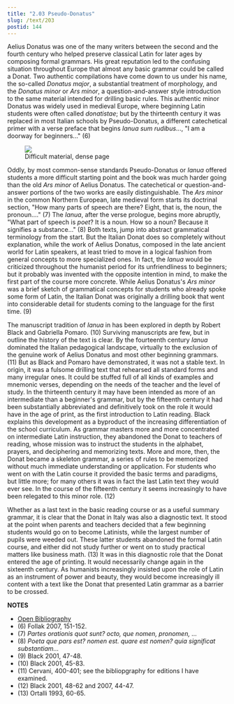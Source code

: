 ```yaml
---
title: "2.03 Pseudo-Donatus"
slug: /text/203
postid: 144
---
```

Aelius Donatus was one of the many writers between the second and the fourth century who helped preserve classical Latin for later ages by composing formal grammars. His great reputation led to the confusing situation throughout Europe that almost any basic grammar could be called a Donat. Two authentic compilations have come down to us under his name, the so-called *Donatus major*, a substantial treatment of morphology, and the *Donatus minor* or *Ars minor*, a question-and-answer style introduction to the same material intended for drilling basic rules. This authentic minor Donatus was widely used in medieval Europe, where beginning Latin students were often called *donatistae*; but by the thirteenth century it was replaced in most Italian schools by Pseudo-Donatus, a different catechetical primer with a verse preface that begins *Ianua sum rudibus*..., "I am a doorway for beginners..." (6)

<figure class="mkdn-figure">
    <div onClick="createLightbox('/images_full/2.00_Chapter_Two/HFS_057.02.jpg','Difficult material, dense page')" class="mkdn-image-link" id="lbimage">
    <img class="mkdn-image" src="/images_full/2.00_Chapter_Two/HFS_057.02.jpg" />
    <figcaption class="mkdn-figcaption">Difficult material, dense page</figcaption>
    </div>
</figure>

Oddly, by most common-sense standards Pseudo-Donatus or *Ianua* offered students a more difficult starting point and the book was much harder going than the old *Ars minor* of Aelius Donatus. The catechetical or question-and-answer portions of the two works are easily distinguishable. The *Ars minor* in the common Northern European, late medieval form starts its doctrinal section, "How many parts of speech are there? Eight, that is, the noun, the pronoun...." (7) The *Ianua*, after the verse prologue, begins more abruptly, "What part of speech is *poet*? It is a noun. How so a noun? Because it signifies a substance..." (8) Both texts, jump into abstract grammatical terminology from the start. But the Italian Donat does so completely without explanation, while the work of Aelius Donatus, composed in the late ancient world for Latin speakers, at least tried to move in a logical fashion from general concepts to more specialized ones. In fact, the *Ianua* would be criticized throughout the humanist period for its unfriendliness to beginners; but it probably was invented with the opposite intention in mind, to make the first part of the course more concrete. While Aelius Donatus's *Ars minor* was a brief sketch of grammatical concepts for students who already spoke some form of Latin, the Italian Donat was originally a drilling book that went into considerable detail for students coming to the language for the first time. (9)

The manuscript tradition of *Ianua* in has been explored in depth by Robert Black and Gabriella Pomaro. (10) Surviving manuscripts are few, but in outline the history of the text is clear. By the fourteenth century *Ianua* dominated the Italian pedagogical landscape, virtually to the exclusion of the genuine work of Aelius Donatus and most other beginning grammars. (11) But as Black and Pomaro have demonstrated, it was not a stable text. In origin, it was a fulsome drilling text that rehearsed all standard forms and many irregular ones. It could be stuffed full of all kinds of examples and mnemonic verses, depending on the needs of the teacher and the level of study. In the thirteenth century it may have been intended as more of an intermediate than a beginner's grammar, but by the fifteenth century it had been substantially abbreviated and definitively took on the role it would have in the age of print, as the first introduction to Latin reading. Black explains this development as a byproduct of the increasing differentiation of the school curriculum. As grammar masters more and more concentrated on intermediate Latin instruction, they abandoned the Donat to teachers of reading, whose mission was to instruct the students in the alphabet, prayers, and deciphering and memorizing texts. More and more, then, the Donat became a skeleton grammar, a series of rules to be memorized without much immediate understanding or application. For students who went on with the Latin course it provided the basic terms and paradigms, but little more; for many others it was in fact the last Latin text they would ever see. In the course of the fifteenth century it seems increasingly to have been relegated to this minor role. (12)

Whether as a last text in the basic reading course or as a useful summary grammar, it is clear that the Donat in Italy was also a diagnostic text. It stood at the point when parents and teachers decided that a few beginning students would go on to become Latinists, while the largest number of pupils were weeded out. These latter students abandoned the formal Latin course, and either did not study further or went on to study practical matters like business math. (13) It was in this diagnostic role that the Donat entered the age of printing. It would necessarily change again in the sixteenth century. As humanists increasingly insisted upon the role of Latin as an instrument of power and beauty, they would become increasingly ill content with a text like the Donat that presented Latin grammar as a barrier to be crossed.

**NOTES**
* [Open Bibliography](/bibliography.pdf)
* (6) Follak 2007, 151-152.
* (7) *Partes orationis quot sunt? octo, que nomen, pronomen, ...*
* (8) *Poeta que pars est? nomen est. quare est nomen? quia significat substantiam...*
* (9) Black 2001, 47-48.
* (10) Black 2001, 45-83.
* (11) Cervani, 400-401; see the bibliopgraphy for editions I have examined.
* (12) Black 2001, 48-62 and 2007, 44-47.
* (13) Ortalli 1993, 60-65.
